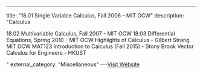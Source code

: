 ---
title: "18.01 Single Variable Calculus, Fall 2006 - MIT OCW"
description: "Calculus


18.02 Multivariable Calculus, Fall 2007 - MIT OCW
18.03 Differential Equations, Spring 2010 - MIT OCW
Highlights of Calculus - Gilbert Strang, MIT OCW
MAT123 Introduction to Calculus (Fall 2015) - Stony Brook
Vector Calculus for Engineers - HKUST

"
external_category: "Miscellaneous"
---[Visit Website](https://ocw.mit.edu/courses/mathematics/18-01-single-variable-calculus-fall-2006/)

